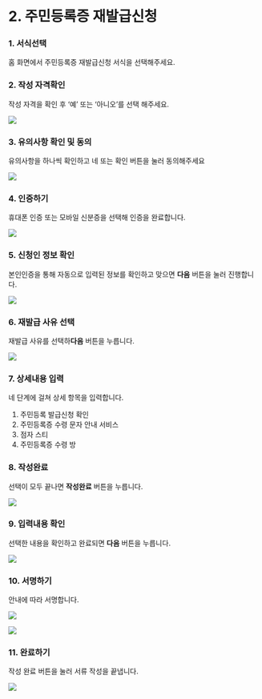 # 2. 주민등록증 재발급신청

### 1. 서식선택

홈 화면에서 주민등록증 재발급신청 서식을 선택해주세요.

### 2. 작성 자격확인

작성 자격을 확인 후 ‘예’ 또는 ‘아니오’를 선택 해주세요.

![](<../../.gitbook/assets/image (3) (1) (1).png>)

### 3. 유의사항 확인 및 동의

유의사항을 하나씩 확인하고 네 또는 확인 버튼을 눌러 동의해주세요

![](<../../.gitbook/assets/image (1) (1) (1).png>)

### 4. 인증하기

휴대폰 인증 또는 모바일 신분증을 선택해 인증을 완료합니다.



![](<../../.gitbook/assets/image (1) (1).png>)

### 5. 신청인 정보 확인 <a href="#4." id="4."></a>

본인인증을 통해 자동으로 입력된 정보를 확인하고 맞으면 **다음** 버튼을 눌러 진행합니다.

![](<../../.gitbook/assets/image (6) (1).png>)

### 6. 재발급 사유 선택 <a href="#4." id="4."></a>

재발급 사유를 선택하**다음** 버튼을 누릅니다.

![](<../../.gitbook/assets/image (8) (1).png>)

### 7. 상세내용 입력 <a href="#4." id="4."></a>

네 단계에 걸쳐 상세 항목을 입력합니다.

1. 주민등록 발급신청 확인
2. 주민등록증 수령 문자 안내 서비스
3. 점자 스티
4. 주민등록증 수령 방

### 8. 작성완료 <a href="#4." id="4."></a>

선택이 모두 끝나면 **작성완료** 버튼을 누릅니다.

![](../../.gitbook/assets/image.png)

### 9. 입력내용 확인 <a href="#4." id="4."></a>

선택한 내용을 확인하고 완료되면 **다음** 버튼을 누릅니다.

![](<../../.gitbook/assets/image (3).png>)

### 10. 서명하기

안내에 따라 서명합니다.

![](<../../.gitbook/assets/image (9) (1).png>)

![](<../../.gitbook/assets/image (2).png>)

### 11. 완료하기

작성 완료 버튼을 눌러 서류 작성을 끝냅니다.

![](<../../.gitbook/assets/image (4).png>)

